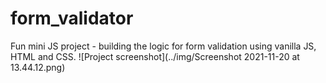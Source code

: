 # form_validator
Fun mini JS project - building the logic for form validation using vanilla JS, HTML and CSS.
![Project screenshot](../img/Screenshot 2021-11-20 at 13.44.12.png)
